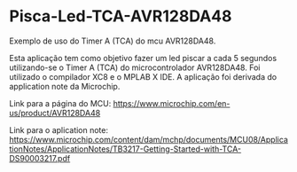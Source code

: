 # Pisca-Led-TCA-AVR128DA48
Exemplo de uso do Timer A (TCA) do mcu AVR128DA48.

Esta aplicação tem como objetivo fazer um led piscar a cada 5 segundos utilizando-se o Timer A (TCA) do microcontrolador AVR128DA48.
Foi utilizado o compilador XC8 e o MPLAB X IDE.
A aplicação foi derivada do application note da Microchip.

Link para a página do MCU: https://www.microchip.com/en-us/product/AVR128DA48

Link para o aplication note: https://www.microchip.com/content/dam/mchp/documents/MCU08/ApplicationNotes/ApplicationNotes/TB3217-Getting-Started-with-TCA-DS90003217.pdf